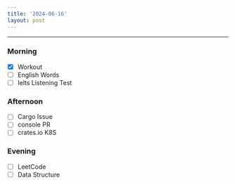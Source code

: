 ```yaml
---
title: '2024-06-16'
layout: post
---
```


---

### Morning

- [x] Workout
- [ ] English Words
- [ ] Ielts Listening Test

### Afternoon

- [ ] Cargo Issue
- [ ] console PR
- [ ] crates.io K8S

### Evening

- [ ] LeetCode
- [ ] Data Structure
